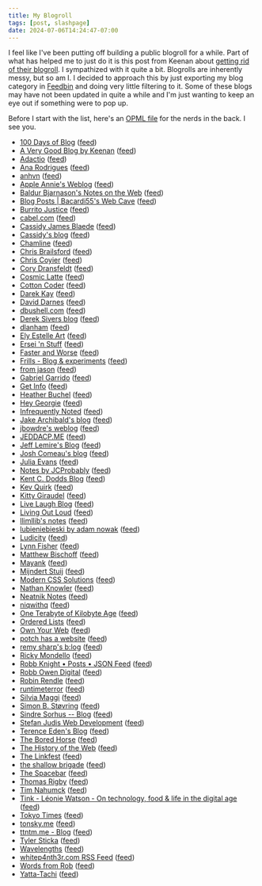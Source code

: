 ```yaml
---
title: My Blogroll
tags: [post, slashpage]
date: 2024-07-06T14:24:47-07:00
---
```


I feel like I've been putting off building a public blogroll for a while. Part of what has helped me to just do it is this post from Keenan about [getting rid of their blogroll](https://gkeenan.co/avgb/i-really-like-everyone-on-my-blogroll-but-im-sorry-to-say-that-it-must-die/). I sympathized with it quite a bit. Blogrolls are inherently messy, but so am I. I decided to approach this by just exporting my blog category in [Feedbin](https://feedbin.com) and doing very little filtering to it. Some of these blogs may have not been updated in quite a while and I'm just wanting to keep an eye out if something were to pop up.

Before I start with the list, here's an [OPML file](https://melkat.blog/blogroll.opml) for the nerds in the back. I see you.

- [100 Days of Blog](https://100daysof.blog/) ([feed](https://100daysof.blog/feed.json))
- [A Very Good Blog by Keenan](https://gkeenan.co/avgb) ([feed](https://gkeenan.co/avgb/?format=rss))
- [Adactio](https://adactio.com/) ([feed](https://adactio.com/rss/))
- [Ana Rodrigues](https://ohhelloana.blog) ([feed](https://ohhelloana.blog/feed.xml))
- [anhvn](https://anhvn.com/) ([feed](https://anhvn.com/feed.xml))
- [Apple Annie's Weblog](https://weblog.anniegreens.lol) ([feed](https://weblog.anniegreens.lol/feed.json))
- [Baldur Bjarnason's Notes on the Web](https://www.baldurbjarnason.com/) ([feed](https://feedpress.me/baldurbjarnason))
- [Blog Posts | Bacardi55's Web Cave](https://bacardi55.io/posts/) ([feed](https://bacardi55.io/posts/index.xml))
- [Burrito Justice](https://burritojustice.com) ([feed](http://burritojustice.com/feed/))
- [cabel.com](https://cabel.com) ([feed](https://cabel.com/feed/))
- [Cassidy James Blaede](https://cassidyjames.com/) ([feed](https://cassidyjames.com/feed.xml))
- [Cassidy's blog](https://cassidoo.co/) ([feed](https://blog.cassidoo.co/rss.xml))
- [Chamline](https://www.chamline.net/) ([feed](https://www.chamline.net/rss/))
- [Chris Brailsford](https://cabrailsford.com/) ([feed](https://cabrailsford.com/feed/))
- [Chris Coyier](https://chriscoyier.net) ([feed](https://chriscoyier.net/feed/))
- [Cory Dransfeldt](https://coryd.dev/feeds) ([feed](https://feedpress.me/coryd.json))
- [Cosmic Latte](https://cosmiclatte.hatenablog.com/) ([feed](http://cosmiclatte.hatenablog.com/feed))
- [Cotton Coder](https://cottoncoder.com) ([feed](https://cottoncoder.com/rss.xml))
- [Darek Kay](https://darekkay.com/) ([feed](https://darekkay.com/atom.xml))
- [David Darnes](https://darn.es) ([feed](https://darn.es/rss.xml))
- [dbushell.com](https://dbushell.com) ([feed](https://dbushell.com/rss.xml))
- [Derek Sivers blog](http://sive.rs) ([feed](https://sive.rs/en.atom))
- [dlanham](https://dlanham.tumblr.com/) ([feed](http://dlanham.tumblr.com/rss))
- [Ely Estelle Art](https://elyestelleart.com/) ([feed](https://elyestelleart.com/feed/))
- [Ersei 'n Stuff](https://ersei.net/en/blog) ([feed](https://ersei.net/en/blog.atom))
- [Faster and Worse](https://fasterandworse.com) ([feed](https://fasterandworse.com/feed/))
- [Frills - Blog &amp; experiments](https://frills.dev/blog) ([feed](https://frills.dev/rss.xml))
- [from jason](https://fromjason.xyz/) ([feed](https://www.fromjason.xyz/feed/feed.json))
- [Gabriel Garrido](https://garrido.io/) ([feed](https://garrido.io/index.xml))
- [Get Info](https://blog.gingerbeardman.com/) ([feed](https://blog.gingerbeardman.com/feed.xml))
- [Heather Buchel](https://heather-buchel.com/) ([feed](https://heather-buchel.com/feed/feed.xml))
- [Hey Georgie](https://hey.georgie.nu) ([feed](https://hey.georgie.nu/feed/))
- [Infrequently Noted](https://infrequently.org/) ([feed](https://infrequently.org/feed/))
- [Jake Archibald's blog](https://jakearchibald.com/) ([feed](https://jakearchibald.com/posts.rss))
- [jbowdre's weblog](https://blog.jbowdre.lol/) ([feed](https://blog.jbowdre.lol/feed/))
- [JEDDACP.ME](https://jeddacp.me/) ([feed](https://jeddacp.me/feed/))
- [Jeff Lemire's Blog](http://jefflemire.blogspot.com/) ([feed](http://jefflemire.blogspot.com/feeds/posts/default))
- [Josh Comeau's blog](https://www.joshwcomeau.com/) ([feed](https://www.joshwcomeau.com/rss.xml))
- [Julia Evans](http://jvns.ca) ([feed](https://jvns.ca/atom.xml))
- [Notes by JCProbably](https://notes.jeddacp.com/) ([feed](https://notes.jeddacp.com/feed/))
- [Kent C. Dodds Blog](https://kentcdodds.com/blog) ([feed](https://kentcdodds.com/blog/rss.xml))
- [Kev Quirk](https://kevquirk.com) ([feed](https://kevquirk.com/feed))
- [Kitty Giraudel](https://kittygiraudel.com) ([feed](https://kittygiraudel.com/rss/index.xml))
- [Live Laugh Blog](https://livelaugh.blog) ([feed](https://livelaugh.blog/rss.xml))
- [Living Out Loud](https://louplummer.lol/) ([feed](https://louplummer.lol/feed/))
- [llimllib's notes](https://notes.billmill.org/atom.xml) ([feed](https://notes.billmill.org/atom.xml))
- [lubieniebieski by adam nowak](https://lubieniebieski.pl/feed.xml) ([feed](https://lubieniebieski.pl/feed.xml))
- [Ludicity](https://ludic.mataroa.blog) ([feed](https://ludic.mataroa.blog/rss/))
- [Lynn Fisher](https://lynnandtonic.com) ([feed](https://lynnandtonic.com/feed.xml))
- [Matthew Bischoff](https://mbbischoff.com/) ([feed](https://matthewbischoff.com/feed/))
- [Mayank](https://www.mayank.co/) ([feed](https://www.mayank.co/blog/rss.xml))
- [Mijndert Stuij](https://mijndertstuij.nl) ([feed](https://mijndertstuij.nl/feed))
- [Modern CSS Solutions](https://moderncss.dev) ([feed](https://moderncss.dev/feed/))
- [Nathan Knowler](https://knowler.dev/) ([feed](https://knowler.dev/feed.xml))
- [Neatnik Notes](https://notes.neatnik.net) ([feed](https://notes.neatnik.net/feed.json))
- [niqwithq](https://niqwithq.com) ([feed](https://niqwithq.com/feed.xml))
- [One Terabyte of Kilobyte Age](https://blog.geocities.institute) ([feed](https://blog.geocities.institute/feed))
- [Ordered Lists](https://orderedlists.net/) ([feed](https://orderedlists.net/rss))
- [Own Your Web](https://buttondown.email/ownyourweb) ([feed](https://buttondown.email/ownyourweb/rss))
- [potch has a website](https://potch.me) ([feed](https://potch.me/rss.xml))
- [remy sharp's b:log](https://remysharp.com) ([feed](https://remysharp.com/blog.xml))
- [Ricky Mondello](https://rmondello.com) ([feed](https://rmondello.com/feed/))
- [Robb Knight • Posts • JSON Feed](https://rknight.me/) ([feed](https://rknight.me/subscribe/posts/feed.json))
- [Robb Owen Digital](http://robbowen.digital/) ([feed](https://robbowen.digital/feed.xml))
- [Robin Rendle](https://robinrendle.com/) ([feed](https://robinrendle.com/cascadefeed.xml))
- [runtimeterror](https://runtimeterror.dev/) ([feed](https://runtimeterror.dev/feed.xml))
- [Silvia Maggi](https://silviamaggidesign.com) ([feed](https://silviamaggidesign.com/feed.xml))
- [Simon B. Støvring](https://simonbs.dev) ([feed](https://simonbs.dev/feed.rss))
- [Sindre Sorhus -- Blog](https://sindresorhus.com) ([feed](https://sindresorhus.com/rss.xml))
- [Stefan Judis Web Development](https://www.stefanjudis.com/) ([feed](https://www.stefanjudis.com/rss.xml))
- [Terence Eden's Blog](https://shkspr.mobi/blog) ([feed](https://shkspr.mobi/blog/feed/atom/))
- [The Bored Horse](https://bored.horse/) ([feed](https://bored.horse/feed.xml))
- [The History of the Web](https://thehistoryoftheweb.com/) ([feed](https://thehistoryoftheweb.com/feed/))
- [The Linkfest](https://buttondown.email/clivethompson) ([feed](https://buttondown.email/clivethompson/rss))
- [the shallow brigade](https://amazingcavalieri.blogspot.com/) ([feed](https://amazingcavalieri.blogspot.com/feeds/posts/default))
- [The Spacebar](https://www.spacebar.news/) ([feed](https://www.spacebar.news/rss/))
- [Thomas Rigby](https://thomasrigby.com/) ([feed](https://thomasrigby.com/feed.xml))
- [Tim Nahumck](https://nahumck.me) ([feed](https://nahumck.me/feed.xml))
- [Tink - Léonie Watson - On technology, food &amp; life in the digital age](https://tink.uk/) ([feed](https://tink.uk/feed.xml))
- [Tokyo Times](https://www.tokyotimes.org) ([feed](http://feeds.feedburner.com/Wwwtokyotimesorg))
- [tonsky.me](https://tonsky.me/) ([feed](https://tonsky.me/atom.xml))
- [ttntm.me - Blog](https://ttntm.me/blog/) ([feed](https://ttntm.me/feed.xml))
- [Tyler Sticka](https://tylersticka.com/) ([feed](https://tylersticka.com/journal/feed.json))
- [Wavelengths](https://wavelengths.online) ([feed](https://wavelengths.online/posts_feed))
- [whitep4nth3r.com RSS Feed](https://whitep4nth3r.com) ([feed](https://whitep4nth3r.com/feed.xml))
- [Words from Rob](https://wordsfromrob.com) ([feed](https://wordsfromrob.com/feed/))
- [Yatta-Tachi](https://yattatachi.com/) ([feed](http://yattatachi.com/feed))
